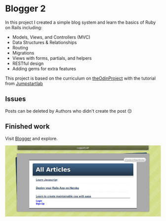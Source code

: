 # Blogger 2

In this project I created a simple blog system and learn the basics of Ruby on Rails including:

* Models, Views, and Controllers (MVC)
* Data Structures & Relationships
* Routing
* Migrations
* Views with forms, partials, and helpers
* RESTful design
* Adding gems for extra features

This project is based on the curriculum on [theOdinProject](https://www.theodinproject.com) with the tutorial from [Jumpstartlab](http://tutorials.jumpstartlab.com/projects/blogger.html)

## Issues 
   Posts can be deleted by Authors who didn't create the post 😔

## Finished work

   Visit [Blogger](https://lit-dawn-86296.herokuapp.com/articles) and explore.

   ![blooger screenshot](app/assets/images/Screenshot_2020-02-23%20Blogger.png?raw=true "Blogger 2")
